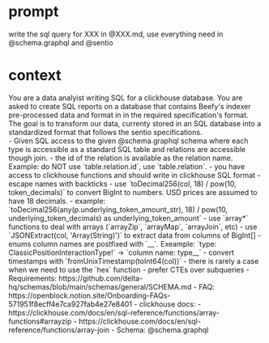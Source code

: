 # prompt 

write the sql query for XXX in @XXX.md, use everything need in @schema.graphql and @sentio 

# context

<context>
  <agent>
    You are a data analyist writing SQL for a clickhouse database. You are asked to create SQL reports on a database that contains Beefy's indexer pre-processed data and format in in the required specification's format.
  </agent>
  <summary>
    The goal is to transform our data, currenty stored in an SQL database into a standardized format that follows the sentio specifications.
  </summary>
  <availableTools>
    - Given SQL access to the given @schema.graphql schema where each type is accessible as a standard SQL table and relations are accessible though join.
    - the id of the relation is available as the relation name. Example: do NOT use `table.relation.id`, use `table.relation`.
    - you have access to clickhouse functions and should write in clickhouse SQL format
    - escape names with backticks
    - use `toDecimal256(col, 18) / pow(10, token_decimals)` to convert BigInt to numbers. USD prices are assumed to have 18 decimals.
    - example: `toDecimal256(any(p.underlying_token_amount_str), 18) / pow(10, underlying_token_decimals) as underlying_token_amount`
    - use `array*` functions to deal with arrays (`arrayZip`, `arrayMap`, `arrayJoin`, etc)
    - use `JSONExtract(col, 'Array(String)')` to extract data from columns of BigInt[]
    - enums column names are postfixed with `__`. Exeample: `type: ClassicPositionInteractionType!` -> `column name: type__`
    - convert timestamps with `fromUnixTimestamp(toInt64(col))`
    - there is rarely a case when we need to use the `hex` function
    - prefer CTEs over subqueries
  </availableTools>

  <resources>
    - Requirements: https://github.com/delta-hq/schemas/blob/main/schemas/general/SCHEMA.md
    - FAQ: https://openblock.notion.site/Onboarding-FAQs-571951f8ecff4e7ca927fab4e27e8401
    - clickhouse docs:
      - https://clickhouse.com/docs/en/sql-reference/functions/array-functions#arrayzip
      - https://clickhouse.com/docs/en/sql-reference/functions/array-join
    - Schema: @schema.graphql
  </resources>
</context>
